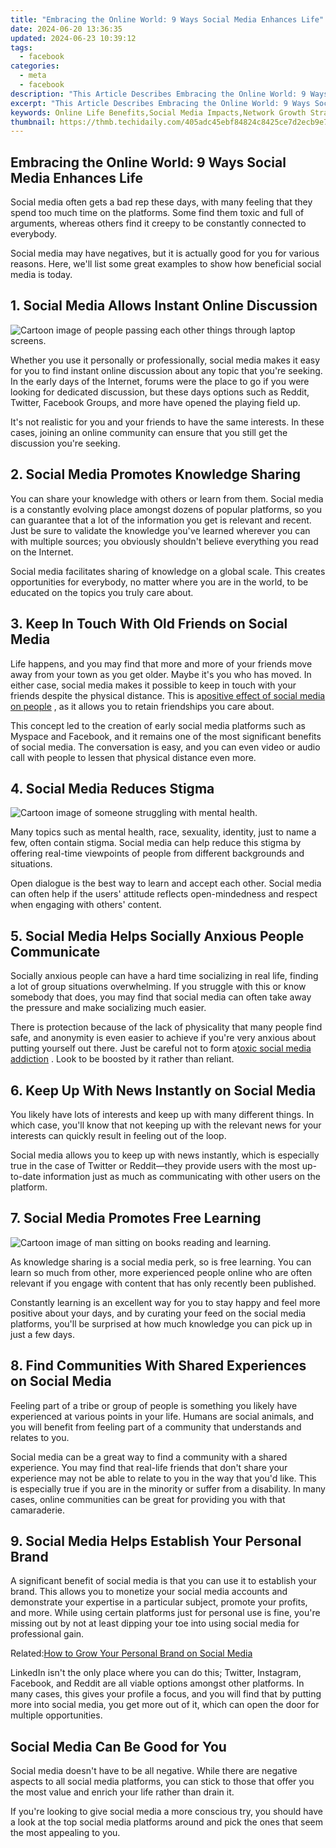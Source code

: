 ```yaml
---
title: "Embracing the Online World: 9 Ways Social Media Enhances Life"
date: 2024-06-20 13:36:35
updated: 2024-06-23 10:39:12
tags:
  - facebook
categories:
  - meta
  - facebook
description: "This Article Describes Embracing the Online World: 9 Ways Social Media Enhances Life"
excerpt: "This Article Describes Embracing the Online World: 9 Ways Social Media Enhances Life"
keywords: Online Life Benefits,Social Media Impacts,Network Growth Strategies,Digital Relationship Building,Content Marketing Tips,Engagement Boosting Techniques,Online Community Enhancement
thumbnail: https://thmb.techidaily.com/405adc45ebf84824c8425ce7d2ecb9e77863385d350fb3dba3386c181908ce4e.jpg
---
```


## Embracing the Online World: 9 Ways Social Media Enhances Life

 Social media often gets a bad rep these days, with many feeling that they spend too much time on the platforms. Some find them toxic and full of arguments, whereas others find it creepy to be constantly connected to everybody.

 Social media may have negatives, but it is actually good for you for various reasons. Here, we'll list some great examples to show how beneficial social media is today.

## 1\. Social Media Allows Instant Online Discussion

![Cartoon image of people passing each other things through laptop screens.](https://static1.makeuseofimages.com/wordpress/wp-content/uploads/2022/02/instant-online-discussion.jpg)

 Whether you use it personally or professionally, social media makes it easy for you to find instant online discussion about any topic that you're seeking. In the early days of the Internet, forums were the place to go if you were looking for dedicated discussion, but these days options such as Reddit, Twitter, Facebook Groups, and more have opened the playing field up.

 It's not realistic for you and your friends to have the same interests. In these cases, joining an online community can ensure that you still get the discussion you're seeking.

## 2\. Social Media Promotes Knowledge Sharing

 You can share your knowledge with others or learn from them. Social media is a constantly evolving place amongst dozens of popular platforms, so you can guarantee that a lot of the information you get is relevant and recent. Just be sure to validate the knowledge you've learned wherever you can with multiple sources; you obviously shouldn't believe everything you read on the Internet.

 Social media facilitates sharing of knowledge on a global scale. This creates opportunities for everybody, no matter where you are in the world, to be educated on the topics you truly care about.

## 3\. Keep In Touch With Old Friends on Social Media

 Life happens, and you may find that more and more of your friends move away from your town as you get older. Maybe it's you who has moved. In either case, social media makes it possible to keep in touch with your friends despite the physical distance. This is a[positive effect of social media on people](http://www.makeuseof.com/tag/positive-impact-social-networking-sites-society-opinion/) , as it allows you to retain friendships you care about.

 This concept led to the creation of early social media platforms such as Myspace and Facebook, and it remains one of the most significant benefits of social media. The conversation is easy, and you can even video or audio call with people to lessen that physical distance even more.

## 4\. Social Media Reduces Stigma

![Cartoon image of someone struggling with mental health.](https://static1.makeuseofimages.com/wordpress/wp-content/uploads/2022/02/reduces-mental-health-stigma.jpg)

 Many topics such as mental health, race, sexuality, identity, just to name a few, often contain stigma. Social media can help reduce this stigma by offering real-time viewpoints of people from different backgrounds and situations.

 Open dialogue is the best way to learn and accept each other. Social media can often help if the users' attitude reflects open-mindedness and respect when engaging with others' content.

## 5\. Social Media Helps Socially Anxious People Communicate

 Socially anxious people can have a hard time socializing in real life, finding a lot of group situations overwhelming. If you struggle with this or know somebody that does, you may find that social media can often take away the pressure and make socializing much easier.

 There is protection because of the lack of physicality that many people find safe, and anonymity is even easier to achieve if you're very anxious about putting yourself out there. Just be careful not to form a[toxic social media addiction](https://www.makeuseof.com/warning-signs-social-media-addiction/) . Look to be boosted by it rather than reliant.

## 6\. Keep Up With News Instantly on Social Media

 You likely have lots of interests and keep up with many different things. In which case, you'll know that not keeping up with the relevant news for your interests can quickly result in feeling out of the loop.

 Social media allows you to keep up with news instantly, which is especially true in the case of Twitter or Reddit—they provide users with the most up-to-date information just as much as communicating with other users on the platform.

## 7\. Social Media Promotes Free Learning

![Cartoon image of man sitting on books reading and learning.](https://static1.makeuseofimages.com/wordpress/wp-content/uploads/2022/02/learning-from-books.jpg)

 As knowledge sharing is a social media perk, so is free learning. You can learn so much from other, more experienced people online who are often relevant if you engage with content that has only recently been published.

 Constantly learning is an excellent way for you to stay happy and feel more positive about your days, and by curating your feed on the social media platforms, you'll be surprised at how much knowledge you can pick up in just a few days.

## 8\. Find Communities With Shared Experiences on Social Media

 Feeling part of a tribe or group of people is something you likely have experienced at various points in your life. Humans are social animals, and you will benefit from feeling part of a community that understands and relates to you.

 Social media can be a great way to find a community with a shared experience. You may find that real-life friends that don't share your experience may not be able to relate to you in the way that you'd like. This is especially true if you are in the minority or suffer from a disability. In many cases, online communities can be great for providing you with that camaraderie.

## 9\. Social Media Helps Establish Your Personal Brand

 A significant benefit of social media is that you can use it to establish your brand. This allows you to monetize your social media accounts and demonstrate your expertise in a particular subject, promote your profits, and more. While using certain platforms just for personal use is fine, you're missing out by not at least dipping your toe into using social media for professional gain.

 Related:[How to Grow Your Personal Brand on Social Media](https://www.makeuseof.com/tag/minimalist-guide-personal-branding-social-media/)

 LinkedIn isn't the only place where you can do this; Twitter, Instagram, Facebook, and Reddit are all viable options amongst other platforms. In many cases, this gives your profile a focus, and you will find that by putting more into social media, you get more out of it, which can open the door for multiple opportunities.

## Social Media Can Be Good for You

 Social media doesn't have to be all negative. While there are negative aspects to all social media platforms, you can stick to those that offer you the most value and enrich your life rather than drain it.

 If you're looking to give social media a more conscious try, you should have a look at the top social media platforms around and pick the ones that seem the most appealing to you.


<ins class="adsbygoogle"
     style="display:block"
     data-ad-format="autorelaxed"
     data-ad-client="ca-pub-7571918770474297"
     data-ad-slot="1223367746"></ins>



<ins class="adsbygoogle"
     style="display:block"
     data-ad-client="ca-pub-7571918770474297"
     data-ad-slot="8358498916"
     data-ad-format="auto"
     data-full-width-responsive="true"></ins>
